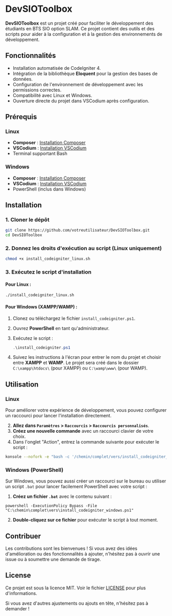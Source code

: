 # DevSIOToolbox

**DevSIOToolbox** est un projet créé pour faciliter le développement des étudiants en BTS SIO option SLAM. Ce projet contient des outils et des scripts pour aider à la configuration et à la gestion des environnements de développement.

## Fonctionnalités

- Installation automatisée de CodeIgniter 4.
- Intégration de la bibliothèque **Eloquent** pour la gestion des bases de données.
- Configuration de l'environnement de développement avec les permissions correctes.
- Compatibilité avec Linux et Windows.
- Ouverture directe du projet dans VSCodium après configuration.

## Prérequis

### Linux

- **Composer** : [Installation Composer](https://getcomposer.org/download/)
- **VSCodium** : [Installation VSCodium](https://vscodium.com)
- Terminal supportant Bash

### Windows

- **Composer** : [Installation Composer](https://getcomposer.org/download/)
- **VSCodium** : [Installation VSCodium](https://vscodium.com)
- PowerShell (inclus dans Windows)

## Installation

### 1. Cloner le dépôt

```bash
git clone https://github.com/votreutilisateur/DevSIOToolbox.git
cd DevSIOToolbox
```

### 2. Donnez les droits d'exécution au script (Linux uniquement)

```bash
chmod +x install_codeigniter_linux.sh
```

### 3. Exécutez le script d'installation

#### Pour Linux :

```bash
./install_codeigniter_linux.sh
```

#### Pour Windows (XAMPP/WAMP) :

1. Clonez ou téléchargez le fichier `install_codeigniter.ps1`.
2. Ouvrez **PowerShell** en tant qu'administrateur.
3. Exécutez le script :

    ```powershell
    .\install_codeigniter.ps1
    ```

4. Suivez les instructions à l'écran pour entrer le nom du projet et choisir entre **XAMPP** et **WAMP**. Le projet sera créé dans le dossier `C:\xampp\htdocs\` (pour XAMPP) ou `C:\wamp\www\` (pour WAMP).

## Utilisation

### Linux

Pour améliorer votre expérience de développement, vous pouvez configurer un raccourci pour lancer l'installation directement.

2. **Allez dans `Paramètres` > `Raccourcis` > `Raccourcis personnalisés`**.
3. **Créez une nouvelle commande** avec un raccourci clavier de votre choix.
4. Dans l'onglet "Action", entrez la commande suivante pour exécuter le script :

```bash
konsole --nofork -e "bash -c '/chemin/complet/vers/install_codeigniter_linux.sh; exec bash'"
```

### Windows (PowerShell)

Sur Windows, vous pouvez aussi créer un raccourci sur le bureau ou utiliser un script `.bat` pour lancer facilement PowerShell avec votre script :

1. **Créez un fichier `.bat`** avec le contenu suivant :

```batch
powershell -ExecutionPolicy Bypass -File "C:\chemin\complet\vers\install_codeigniter_windows.ps1"
```

2. **Double-cliquez sur ce fichier** pour exécuter le script à tout moment.

## Contribuer

Les contributions sont les bienvenues ! Si vous avez des idées d'amélioration ou des fonctionnalités à ajouter, n'hésitez pas à ouvrir une issue ou à soumettre une demande de tirage.

## License

Ce projet est sous la licence MIT. Voir le fichier [LICENSE](LICENSE.md) pour plus d'informations.

Si vous avez d'autres ajustements ou ajouts en tête, n'hésitez pas à demander !
